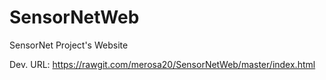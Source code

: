 # SensorNetWeb
SensorNet Project's Website

Dev. URL: https://rawgit.com/merosa20/SensorNetWeb/master/index.html
